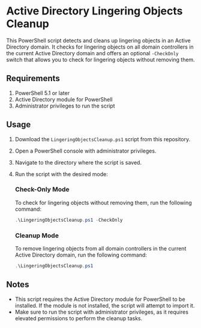 # Active Directory Lingering Objects Cleanup

This PowerShell script detects and cleans up lingering objects in an Active Directory domain. It checks for lingering objects on all domain controllers in the current Active Directory domain and offers an optional `-CheckOnly` switch that allows you to check for lingering objects without removing them.

## Requirements

1. PowerShell 5.1 or later
2. Active Directory module for PowerShell
3. Administrator privileges to run the script

## Usage

1. Download the `LingeringObjectsCleanup.ps1` script from this repository.
2. Open a PowerShell console with administrator privileges.
3. Navigate to the directory where the script is saved.
4. Run the script with the desired mode:

   ### Check-Only Mode

   To check for lingering objects without removing them, run the following command:

   ```powershell
   .\LingeringObjectsCleanup.ps1 -CheckOnly
   ```
  
   ### Cleanup Mode

   To remove lingering objects from all domain controllers in the current Active Directory domain, run the following command:

   ```powershell
   .\LingeringObjectsCleanup.ps1
   ```


## Notes

- This script requires the Active Directory module for PowerShell to be installed. If the module is not installed, the script will attempt to import it.
- Make sure to run the script with administrator privileges, as it requires elevated permissions to perform the cleanup tasks.
